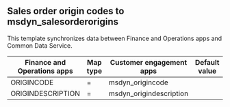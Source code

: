 ## Sales order origin codes to msdyn_salesorderorigins

This template synchronizes data between Finance and Operations apps and Common Data Service.

Finance and Operations apps | Map type | Customer engagement apps | Default value
---|---|---|---
ORIGINCODE | = | msdyn_origincode | 
ORIGINDESCRIPTION | = | msdyn_origindescription | 
